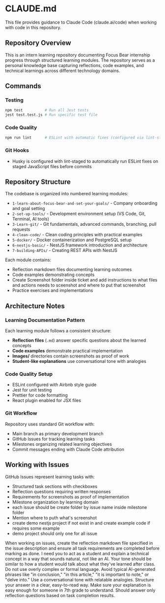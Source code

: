 # CLAUDE.md

This file provides guidance to Claude Code (claude.ai/code) when working with code in this repository.

## Repository Overview

This is an intern learning repository documenting Focus Bear internship progress through structured learning modules. The repository serves as a personal knowledge base capturing reflections, code examples, and technical learnings across different technology domains.

## Commands

### Testing
```bash
npm test          # Run all Jest tests
jest test.test.js # Run specific test file
```

### Code Quality
```bash
npm run lint      # ESLint with automatic fixes (configured via lint-staged)
```

### Git Hooks
- Husky is configured with lint-staged to automatically run ESLint fixes on staged JavaScript files before commits

## Repository Structure

The codebase is organized into numbered learning modules:

- `1-learn-about-focus-bear-and-set-your-goals/` - Company onboarding and goal setting
- `2-set-up-tools/` - Development environment setup (VS Code, Git, Terminal, AI tools)  
- `3-Learn-git/` - Git fundamentals, advanced commands, branching, pull requests
- `4-clean-code/` - Clean coding principles with practical examples
- `5-docker/` - Docker containerization and PostgreSQL setup
- `6-nestjs-basic/` - NestJS framework introduction and architecture
- `7-building-APIs/` - Creating REST APIs with NestJS

Each module contains:
- Reflection markdown files documenting learning outcomes
- Code examples demonstrating concepts
- Create Screenshot folder inside ticket and add instructions to what files and actions needs to sceenshot and where to put that screenshot
- Practice exercises and implementations

## Architecture Notes

### Learning Documentation Pattern
Each learning module follows a consistent structure:
- **Reflection files** (`.md`) answer specific questions about the learned concepts
- **Code examples** demonstrate practical implementation
- **Images/** directories contain screenshots as proof of work
- **Student-like explanations** use conversational tone with analogies

### Code Quality Setup
- ESLint configured with Airbnb style guide
- Jest for unit testing
- Prettier for code formatting
- React plugin enabled for JSX files

### Git Workflow
Repository uses standard Git workflow with:
- Main branch as primary development branch
- GitHub Issues for tracking learning tasks
- Milestones organizing related learning objectives
- Commit messages ending with Claude Code attribution

## Working with Issues

GitHub Issues represent learning tasks with:
- Structured task sections with checkboxes
- Reflection questions requiring written responses
- Requirements for screenshots as proof of implementation
- Milestone organization by learning domain
- each issue should be create folder by issue name inside milestone folder
- Mention where to puth what's screenshot
- create demo nestjs project if not exist in and create example code if requires some example
- demo project should only one for all issue

When working on issues, create the reflection markdown file specified in the issue description and ensure all task requirements are completed before marking as done. I need you to act as a student and explain a technical concept in a way that sounds natural, not like an AI. Your tone should be similar to how a student would talk about what they've learned after class. Do not use overly complex or formal language. Avoid typical AI-generated phrases like "in conclusion," "in this article," "it is important to note," or "delve into." Use a conversational tone with relatable analogies. Structure your answer in a clear, easy-to-read way. Make sure your explanation is easy enough for someone in 7th grade to understand. Should answer only reflection questions based on task completion results. 


